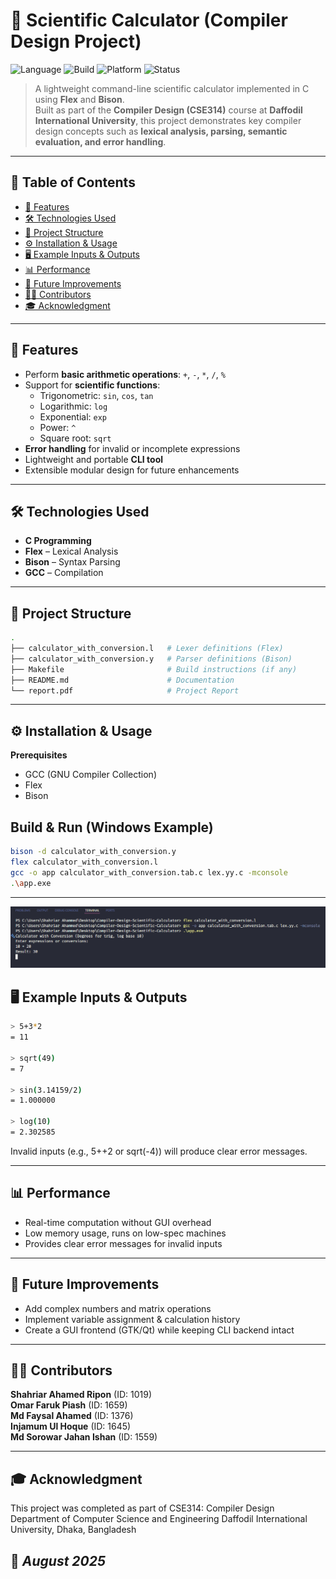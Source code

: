 # 🧮 Scientific Calculator (Compiler Design Project)

![Language](https://img.shields.io/badge/Language-C-blue.svg)
![Build](https://img.shields.io/badge/Build-Flex%20%7C%20Bison-success.svg)
![Platform](https://img.shields.io/badge/Platform-Windows%20%7C%20Linux-lightgrey.svg)
![Status](https://img.shields.io/badge/Status-Completed-brightgreen.svg)

> A lightweight command-line scientific calculator implemented in C using **Flex** and **Bison**.  
> Built as part of the **Compiler Design (CSE314)** course at **Daffodil International University**, this project demonstrates key compiler design concepts such as **lexical analysis, parsing, semantic evaluation, and error handling**.

---

## 📑 Table of Contents
- [🚀 Features](#-features)
- [🛠️ Technologies Used](#️-technologies-used)
- [📂 Project Structure](#-project-structure)
- [⚙️ Installation & Usage](#️-installation--usage)
- [🖥️ Example Inputs & Outputs](#️-example-inputs--outputs)
- [📊 Performance](#-performance)
- [📌 Future Improvements](#-future-improvements)
- [👨‍💻 Contributors](#-contributors)
- [🎓 Acknowledgment](#-acknowledgment)

---

## 🚀 Features
- Perform **basic arithmetic operations**: `+`, `-`, `*`, `/`, `%`
- Support for **scientific functions**:
  - Trigonometric: `sin`, `cos`, `tan`
  - Logarithmic: `log`
  - Exponential: `exp`
  - Power: `^`
  - Square root: `sqrt`
- **Error handling** for invalid or incomplete expressions
- Lightweight and portable **CLI tool**
- Extensible modular design for future enhancements

---

## 🛠️ Technologies Used
- **C Programming**
- **Flex** – Lexical Analysis
- **Bison** – Syntax Parsing
- **GCC** – Compilation

---

## 📂 Project Structure
```bash
.
├── calculator_with_conversion.l   # Lexer definitions (Flex)
├── calculator_with_conversion.y   # Parser definitions (Bison)
├── Makefile                       # Build instructions (if any)
├── README.md                      # Documentation
└── report.pdf                     # Project Report

```

---

## ⚙️ Installation & Usage
**Prerequisites**

- GCC (GNU Compiler Collection)
- Flex
- Bison

## Build & Run (Windows Example)
```bash
bison -d calculator_with_conversion.y
flex calculator_with_conversion.l
gcc -o app calculator_with_conversion.tab.c lex.yy.c -mconsole
.\app.exe
```
---


<div align="center">
  <img src="Screenshot/Screenshot.png" alt="Calculator Example Screenshot" width="600"/>
</div>

## 🖥️ Example Inputs & Outputs
```bash
> 5+3*2
= 11

> sqrt(49)
= 7

> sin(3.14159/2)
= 1.000000

> log(10)
= 2.302585
```
Invalid inputs (e.g., 5++2 or sqrt(-4)) will produce clear error messages.

---

## 📊 Performance

- Real-time computation without GUI overhead
- Low memory usage, runs on low-spec machines
- Provides clear error messages for invalid inputs

---

## 📌 Future Improvements

-  Add complex numbers and matrix operations
- Implement variable assignment & calculation history
- Create a GUI frontend (GTK/Qt) while keeping CLI backend intact

---

## 👨‍💻 Contributors

**Shahriar Ahamed Ripon** (ID: 1019)  
**Omar Faruk Piash** (ID: 1659)  
**Md Faysal Ahamed** (ID: 1376)  
**Injamum Ul Hoque** (ID: 1645)  
**Md Sorowar Jahan Ishan** (ID: 1559)  

---

## 🎓 Acknowledgment

This project was completed as part of CSE314: Compiler Design
Department of Computer Science and Engineering
Daffodil International University, Dhaka, Bangladesh

## 📅 *August 2025*
